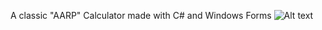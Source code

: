 A classic "AARP" Calculator made with C# and Windows Forms
![Alt text](C:\Users\Connor\cstanfordGit\AARP-Calculator?raw=true "Screenshot")

